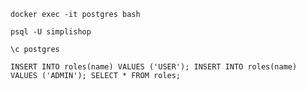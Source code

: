 
`docker exec -it postgres bash`

`psql -U simplishop`

`\c postgres`

`INSERT INTO roles(name) VALUES ('USER'); INSERT INTO roles(name) VALUES ('ADMIN'); SELECT * FROM roles;`
